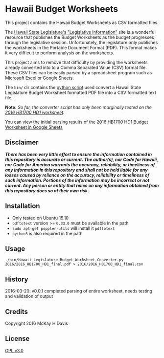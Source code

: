 # Hawaii Budget Worksheets

This project contains the Hawaii Budget Worksheets as CSV formatted files.

The [Hawaii State Legislature's "Legislative Information"](http://www.capitol.hawaii.gov/leginfo.aspx) site is a wonderful resource that publishes the Budget Worksheets as the budget progresses through the legislative session.  Unfortunately, the legislature only publishes the worksheets in the Portable Document Format (PDF).  This format makes it very difficult to perform analysis on the worksheets.

This project aims to remove that difficulty by providing the worksheets already converted into to a Comma Separated Value (CSV) format file.  These CSV files can be easily parsed by a spreadsheet program such as Microsoft Excel  or Google Sheets.

The `bin/` dir contains the [python script](bin/Hawaii_Legislature_Budget_Worksheet_Converter.py) used convert a Hawaii State Legislature Budget Worksheet formatted PDF file into a CSV formatted text file.

**Note:** *So far, the converter script has only been marginally tested on the [2016 HB1700 HD1 worksheet](http://www.capitol.hawaii.gov/session2016/worksheets/2016_HB1700_HD1_final.pdf).*

You can view the initial parsing results of the [2016 HB1700 HD1 Budget Worksheet in Google Sheets](http://hbws201601.cfh.link)

## Disclaimer

**_There has been very little effort to ensure the information contained in this repository is accurate or current. The author(s), nor Code for Hawaii, nor Code for America warrants the accuracy, reliability, or timeliness of any information in this repository and shall not be held liable for any losses caused by reliance on the accuracy, reliability or timeliness of such information. Portions of the information may be incorrect or not current. Any person or entity that relies on any information obtained from this repository does so at their own risk._**

## Installation

* Only tested on Ubuntu 15.10
* `pdftotext` version >= `0.33.0` must be available in the path
* `sudo apt-get poppler-utils` will install it `pdftotext`
* `python3` is also required in the path

## Usage

`./bin/Hawaii_Legislature_Budget_Worksheet_Converter.py 2016/2016_HB1700_HD1_final.pdf > 2016/2016_HB1700_HD1_final.csv`

## History

2016-03-20: v0.0.1 completed parsing of entire worksheet, needs testing and validation of output

## Credits

Copyright 2016 McKay H Davis

## License

[GPL v3.0](LICENSE.md)

